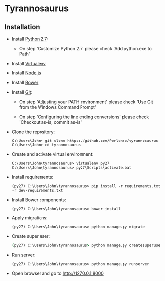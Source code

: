 # Tyrannosaurus


## Installation

- Install [Python 2.7](https://www.python.org/downloads/windows/):

  - On step 'Customize Python 2.7' please check 'Add python.exe to Path'

- Install [Virtualenv](https://virtualenv.pypa.io/en/latest/installation.html)

- Install [Node.js](https://nodejs.org/download/)

- Install [Bower](http://bower.io/#install-bower)

- Install [Git](https://git-scm.com/download/win):

  - On step 'Adjusting your PATH environment' please check 'Use Git from the Windows Command Prompt'

  - On step 'Configuring the line ending conversions' please check 'Checkout as-is, commit as-is'

- Clone the repository:

  ```batch
  C:\Users\John> git clone https://github.com/Perlence/tyrannosaurus
  C:\Users\John> cd tyrannosaurus
  ```

- Create and activate virtual environment:

  ```batch
  C:\Users\John\tyrannosaurus> virtualenv py27
  C:\Users\John\tyrannosaurus> py27\Scripts\activate.bat
  ```

- Install requirements:

  ```batch
  (py27) C:\Users\John\tyrannosaurus> pip install -r requirements.txt -r dev-requirements.txt
  ```

- Install Bower components:

  ```batch
  (py27) C:\Users\John\tyrannosaurus> bower install
  ```

- Apply migrations:

  ```batch
  (py27) C:\Users\John\tyrannosaurus> python manage.py migrate
  ```

- Create super user:

  ```cmd
  (py27) C:\Users\John\tyrannosaurus> python manage.py createsuperuser
  ```

- Run server:

  ```batch
  (py27) C:\Users\John\tyrannosaurus> python manage.py runserver
  ```

- Open browser and go to http://127.0.0.1:8000
